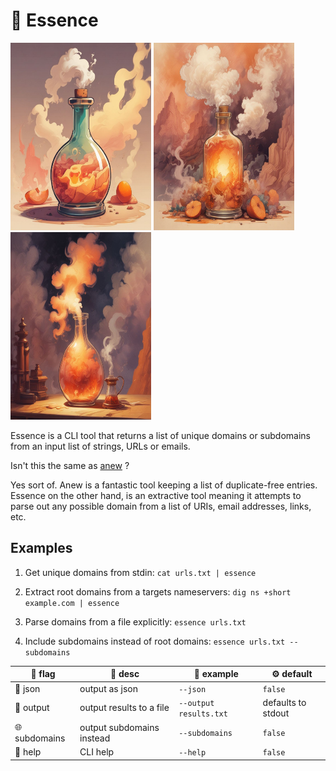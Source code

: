 # 🌱 Essence
<p float="left">
  <img src="./static/essence.jpeg" width="225" height="300" />
  <img src="./static/miasma.jpeg" width="225" height="300" />
  <img src="./static/smoke.jpeg" width="225" height="300" />
</p>

Essence is a CLI tool that returns a list of unique domains or subdomains from an input list of strings, URLs or emails.



Isn't this the same as [anew](https://github.com/tomnomnom/anew) ? 

Yes sort of. Anew is a fantastic tool keeping a list of duplicate-free entries. Essence on the other hand, is an extractive tool meaning it attempts to parse out any possible domain from a list of URIs, email addresses, links, etc. 



## Examples 
1. Get unique domains from stdin: `cat urls.txt | essence`

1. Extract root domains from a targets nameservers: `dig ns +short example.com | essence`

1. Parse domains from a file explicitly: `essence urls.txt`

1. Include subdomains instead of root domains: `essence urls.txt --subdomains`


| 🎌 flag             | 📖 desc                                           | 📄 example                          | ⚙️ default                                                                                                                                                             |
| ------------------ | ------------------------------------------------ | ---------------------------------- | --------------------------------------------------------------------------------------------------------------------------------------------------------------------- |
| 🧾 json             | output as json                                   | `--json`                           | `false`                                                                                                                                                               |                                                   |
| 📜 output           | output results to a file                         | `--output results.txt`             | defaults to stdout  
| 🌐 subdomains           | output subdomains instead                         | `--subdomains`             | `false`  
| 📙 help           | CLI help                         | `--help`             | `false`  